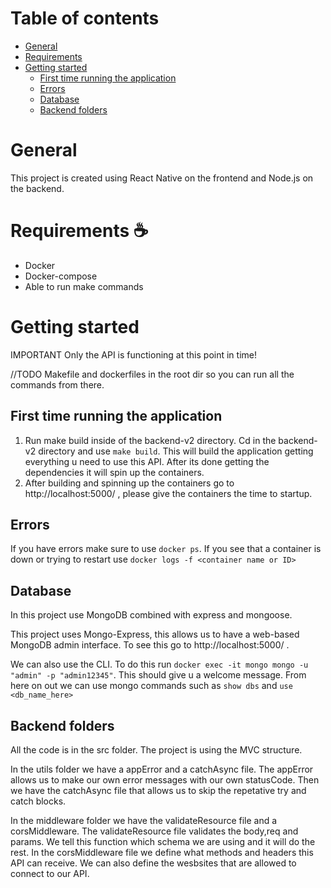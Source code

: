 # Table of contents
* [General](#markdown-header-workflow)
* [Requirements](#markdown-header-requirements)
* [Getting started](#markdown-header-getting-started)
    * [First time running the application](#markdown-header-first-time-running-the-application) 
    * [Errors](#markdown-header-errors) 
    * [Database](#markdown-header-database) 
    * [Backend folders](#markdown-header-backend-folders) 



# General

This project is created using React Native on the frontend and Node.js on the backend.

# Requirements ☕
- Docker
- Docker-compose
- Able to run make commands

# Getting started

IMPORTANT Only the API is functioning at this point in time!

//TODO Makefile and dockerfiles in the root dir so you can run all the commands from there.

## First time running the application

1. Run make build inside of the backend-v2 directory.
Cd in the backend-v2 directory and use `make build`. This will build the application getting everything u need to use this API. After its done getting the dependencies it will spin up the containers.
2. After building and spinning up the containers go to http://localhost:5000/ , please give the containers the time to startup.

## Errors

If you have errors make sure to use `docker ps`. If you see that a container is down or trying to restart use `docker logs -f <container name or ID>`

## Database

In this project use MongoDB combined with express and mongoose.

This project uses Mongo-Express, this allows us to have a web-based MongoDB admin interface. To see this go to http://localhost:5000/ . 

We can also use the CLI. To do this run `docker exec -it mongo mongo -u "admin" -p "admin12345"`. This should give u a welcome message. From here on out we can use mongo commands such as `show dbs` and `use <db_name_here>`

## Backend folders

All the code is in the src folder. The project is using the MVC structure.

In the utils folder we have a appError and a catchAsync file. The appError allows us to make our own error messages with our own statusCode. Then we have the catchAsync file that allows us to skip the repetative try and catch blocks.

In the middleware folder we have the validateResource file and a corsMiddleware. The validateResource file validates the body,req and params. We tell this function which schema we are using and it will do the rest. In the corsMiddleware file we define what methods and headers this API can receive. We can also define the wesbsites that are allowed to connect to our API.




